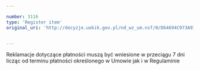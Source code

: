 ```yaml
---

number: 3116
type: 'Register item'
original_uri: 'http://decyzje.uokik.gov.pl/nd_wz_um.nsf/0/D64694C973A914C6C12579F8003E518F?OpenDocument'


---
```


Reklamacje dotyczące płatności muszą być wniesione w przeciągu 7 dni licząc od terminu płatności określonego w Umowie jak i w Regulaminie
